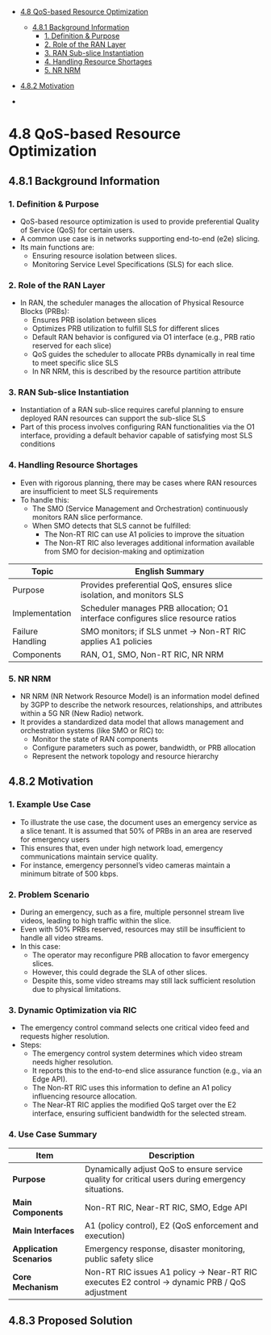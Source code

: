 - [4.8 QoS-based Resource Optimization](https://github.com/zongyi0311/o-ran-background-knowledge/blob/main/O-RAN.WG1.TS.Use-Cases-Detailed-Specification-R004-v18.00.md#48-qos-based-resource-optimization)
  - [4.8.1 Background Information](https://github.com/zongyi0311/o-ran-background-knowledge/blob/main/O-RAN.WG1.TS.Use-Cases-Detailed-Specification-R004-v18.00.md#481-background-information)
    - [1. Definition & Purpose](https://github.com/zongyi0311/o-ran-background-knowledge/blob/main/O-RAN.WG1.TS.Use-Cases-Detailed-Specification-R004-v18.00.md#1-definition--purpose)
    - [2. Role of the RAN Layer](https://github.com/zongyi0311/o-ran-background-knowledge/blob/main/O-RAN.WG1.TS.Use-Cases-Detailed-Specification-R004-v18.00.md#2-role-of-the-ran-layer)
    - [3. RAN Sub-slice Instantiation](https://github.com/zongyi0311/o-ran-background-knowledge/blob/main/O-RAN.WG1.TS.Use-Cases-Detailed-Specification-R004-v18.00.md#3-ran-sub-slice-instantiation)
    - [4. Handling Resource Shortages](https://github.com/zongyi0311/o-ran-background-knowledge/blob/main/O-RAN.WG1.TS.Use-Cases-Detailed-Specification-R004-v18.00.md#4-handling-resource-shortages)
    - [5. NR NRM](https://github.com/zongyi0311/o-ran-background-knowledge/blob/main/O-RAN.WG1.TS.Use-Cases-Detailed-Specification-R004-v18.00.md#5-nr-nrm)
   
- [4.8.2 Motivation]()
- 
# 4.8 QoS-based Resource Optimization
## 4.8.1 Background Information
### 1. Definition & Purpose
- QoS-based resource optimization is used to provide preferential Quality of Service (QoS) for certain users.
- A common use case is in networks supporting end-to-end (e2e) slicing.
- Its main functions are:
  - Ensuring resource isolation between slices.
  - Monitoring Service Level Specifications (SLS) for each slice.
 
### 2. Role of the RAN Layer
- In RAN, the scheduler manages the allocation of Physical Resource Blocks (PRBs):
  - Ensures PRB isolation between slices
  - Optimizes PRB utilization to fulfill SLS for different slices
  - Default RAN behavior is configured via O1 interface (e.g., PRB ratio reserved for each slice)
  - QoS guides the scheduler to allocate PRBs dynamically in real time to meet specific slice SLS
  - In NR NRM, this is described by the resource partition attribute
 
### 3. RAN Sub-slice Instantiation
- Instantiation of a RAN sub-slice requires careful planning to ensure deployed RAN resources can support the sub-slice SLS
- Part of this process involves configuring RAN functionalities via the O1 interface, providing a default behavior capable of satisfying most SLS conditions

### 4. Handling Resource Shortages
- Even with rigorous planning, there may be cases where RAN resources are insufficient to meet SLS requirements
- To handle this:
  - The SMO (Service Management and Orchestration) continuously monitors RAN slice performance.
  - When SMO detects that SLS cannot be fulfilled:
    - The Non-RT RIC can use A1 policies to improve the situation
    - The Non-RT RIC also leverages additional information available from SMO for decision-making and optimization
   
|  Topic              | English Summary                                                                 |
| --------------------- |------------------------------------------------------------------------------- |
|  Purpose          | Provides preferential QoS, ensures slice isolation, and monitors SLS            |
|  Implementation   | Scheduler manages PRB allocation; O1 interface configures slice resource ratios |
|  Failure Handling | SMO monitors; if SLS unmet → Non-RT RIC applies A1 policies                     |
|  Components       | RAN, O1, SMO, Non-RT RIC, NR NRM                                                |

### 5. NR NRM
- NR NRM (NR Network Resource Model) is an information model defined by 3GPP to describe the network resources, relationships, and attributes within a 5G NR (New Radio) network.
- It provides a standardized data model that allows management and orchestration systems (like SMO or RIC) to:
  - Monitor the state of RAN components
  - Configure parameters such as power, bandwidth, or PRB allocation
  - Represent the network topology and resource hierarchy
 
## 4.8.2 Motivation
### 1. Example Use Case
- To illustrate the use case, the document uses an emergency service as a slice tenant.
It is assumed that 50% of PRBs in an area are reserved for emergency users
- This ensures that, even under high network load, emergency communications maintain service quality.
- For instance, emergency personnel’s video cameras maintain a minimum bitrate of 500 kbps.

### 2. Problem Scenario
- During an emergency, such as a fire, multiple personnel stream live videos, leading to high traffic within the slice.
- Even with 50% PRBs reserved, resources may still be insufficient to handle all video streams.
- In this case:
  - The operator may reconfigure PRB allocation to favor emergency slices.
  - However, this could degrade the SLA of other slices.
  - Despite this, some video streams may still lack sufficient resolution due to physical limitations.
 
### 3. Dynamic Optimization via RIC
- The emergency control command selects one critical video feed and requests higher resolution.
- Steps:
  - The emergency control system determines which video stream needs higher resolution.
  - It reports this to the end-to-end slice assurance function (e.g., via an Edge API).
  - The Non-RT RIC uses this information to define an A1 policy influencing resource allocation.
  - The Near-RT RIC applies the modified QoS target over the E2 interface, ensuring sufficient bandwidth for the selected stream.
 
### 4. Use Case Summary
| Item                      | Description                                                                                      |
| ------------------------- | ------------------------------------------------------------------------------------------------ |
| **Purpose**               | Dynamically adjust QoS to ensure service quality for critical users during emergency situations. |
| **Main Components**       | Non-RT RIC, Near-RT RIC, SMO, Edge API                                                           |
| **Main Interfaces**       | A1 (policy control), E2 (QoS enforcement and execution)                                          |
| **Application Scenarios** | Emergency response, disaster monitoring, public safety slice                                     |
| **Core Mechanism**        | Non-RT RIC issues A1 policy → Near-RT RIC executes E2 control → dynamic PRB / QoS adjustment     |

## 4.8.3 Proposed Solution

